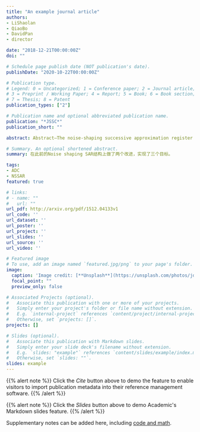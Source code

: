 ```yaml
---
title: "An example journal article"
authors:
- LiShaolan
- QiaoBo
- DavidPan
- director

date: "2018-12-21T00:00:00Z"
doi: ""

# Schedule page publish date (NOT publication's date).
publishDate: "2020-10-22T00:00:00Z"

# Publication type.
# Legend: 0 = Uncategorized; 1 = Conference paper; 2 = Journal article;
# 3 = Preprint / Working Paper; 4 = Report; 5 = Book; 6 = Book section;
# 7 = Thesis; 8 = Patent
publication_types: ["2"]

# Publication name and optional abbreviated publication name.
publication: "*JSSC*"
publication_short: ""

abstract: Abstract—The noise-shaping successive approximation register (NS-SAR) analog-to-digital converter (ADC) is an emerging hybrid architecture that achieves high resolution and power efficiency simultaneously by combining the merits of the SAR ADC and the ?? ADC. Most prior works adopting the cascaded integrator feed-forward (CIFF) structure demonstrate inefficiency in realizing optimized noise transfer function (NTF). This paper presents a second-order NS-SAR ADC employing the error-feedback (EF) structure to realize complex NTF zeros for noise-shaping enhancement with the minimum modification to a standard SAR. It implements a low-power scaling-friendly EF path by using a passive finite impulse response (FIR) and a comparator-reused dynamic amplifier with process-voltage-temperature (PVT) tracking background calibration. Fabricated in 40-nm CMOS, the prototype chip consumes 84 μW when operating at 10 MS/s. The NS-SAR achieves peak Schreier FoM of 178 dB with 79-dB signal to noise and distortion ratio (SNDR) at an oversampling ratio (OSR) of 8.

# Summary. An optional shortened abstract.
summary: 在此前的Noise shaping SAR结构上做了两个改进，实现了三个目标。

tags:
- ADC
- NSSAR
featured: true

# links:
# - name: ""
#   url: ""
url_pdf: http://arxiv.org/pdf/1512.04133v1
url_code: ''
url_dataset: ''
url_poster: ''
url_project: ''
url_slides: ''
url_source: ''
url_video: ''

# Featured image
# To use, add an image named `featured.jpg/png` to your page's folder. 
image:
  caption: 'Image credit: [**Unsplash**](https://unsplash.com/photos/jdD8gXaTZsc)'
  focal_point: ""
  preview_only: false

# Associated Projects (optional).
#   Associate this publication with one or more of your projects.
#   Simply enter your project's folder or file name without extension.
#   E.g. `internal-project` references `content/project/internal-project/index.md`.
#   Otherwise, set `projects: []`.
projects: []

# Slides (optional).
#   Associate this publication with Markdown slides.
#   Simply enter your slide deck's filename without extension.
#   E.g. `slides: "example"` references `content/slides/example/index.md`.
#   Otherwise, set `slides: ""`.
slides: example
---
```


{{% alert note %}}
Click the *Cite* button above to demo the feature to enable visitors to import publication metadata into their reference management software.
{{% /alert %}}

{{% alert note %}}
Click the *Slides* button above to demo Academic's Markdown slides feature.
{{% /alert %}}

Supplementary notes can be added here, including [code and math](https://sourcethemes.com/academic/docs/writing-markdown-latex/).
